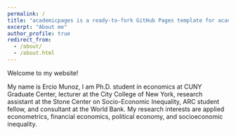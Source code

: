 ```yaml
---
permalink: /
title: "academicpages is a ready-to-fork GitHub Pages template for academic personal websites"
excerpt: "About me"
author_profile: true
redirect_from: 
  - /about/
  - /about.html
---
```


Welcome to my website!

My name is Ercio Munoz, I am Ph.D. student in economics at CUNY Graduate Center, lecturer at the City College of New York, research assistant at the Stone Center on Socio-Economic Inequality, ARC student fellow, and consultant at the World Bank. My research interests are applied econometrics, financial economics, political economy, and socioeconomic inequality.
